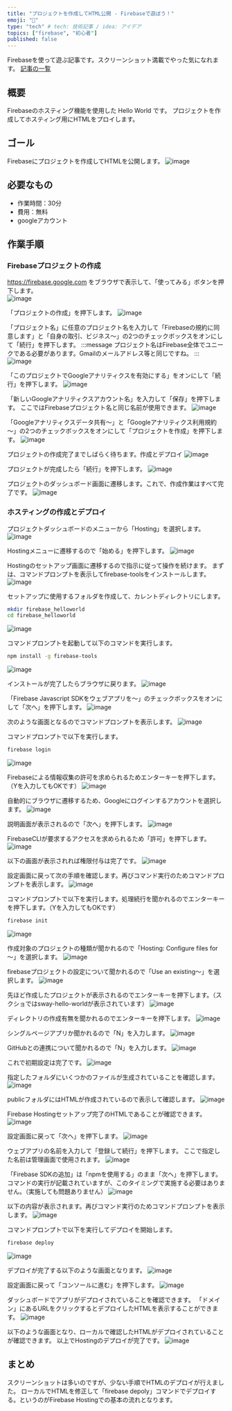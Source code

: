 ```yaml
---
title: "プロジェクトを作成してHTML公開 - Firebaseで遊ぼう！"
emoji: "🐣"
type: "tech" # tech: 技術記事 / idea: アイデア
topics: ["firebase", "初心者"]
published: false
---
```

Firebaseを使って遊ぶ記事です。スクリーンショット満載でやった気になれます。
[記事の一覧](https://zenn.dev/sway/articles/)

## 概要
Firebaseのホスティング機能を使用した Hello World です。
プロジェクトを作成してホスティング用にHTMLをプロイします。

## ゴール
Firebaseにプロジェクトを作成してHTMLを公開します。
![image](/images/firebase_helloworld_hosting/firebase_helloworld_hosting_goal.png)

## 必要なもの
- 作業時間：30分
- 費用：無料
- googleアカウント

## 作業手順

### Firebaseプロジェクトの作成

https://firebase.google.com をブラウザで表示して、「使ってみる」ボタンを押下します。   
![image](/images/firebase_helloworld_hosting/firebase_helloworld_hosting_tutorial_101.png)

「プロジェクトの作成」を押下します。
![image](/images/firebase_helloworld_hosting/firebase_helloworld_hosting_tutorial_102.png)

「プロジェクト名」に任意のプロジェクト名を入力して「Firebaseの規約に同意します」と「自身の取引、ビジネス～」の2つのチェックボックスをオンにして「続行」を押下します。
:::message
プロジェクト名はFirebase全体でユニークである必要があります。Gmailのメールアドレス等と同じですね。
:::
![image](/images/firebase_helloworld_hosting/firebase_helloworld_hosting_tutorial_103.png)

「このプロジェクトでGoogleアナリティクスを有効にする」をオンにして「続行」を押下します。
![image](/images/firebase_helloworld_hosting/firebase_helloworld_hosting_tutorial_104.png)

「新しいGoogleアナリティクスアカウント名」を入力して「保存」を押下します。
ここではFirebaseプロジェクト名と同じ名前が使用できます。
![image](/images/firebase_helloworld_hosting/firebase_helloworld_hosting_tutorial_105.png)

「Googleアナリティクスデータ共有～」と「Googleアナリティクス利用規約～」の2つのチェックボックスをオンにして「プロジェクトを作成」を押下します。
![image](/images/firebase_helloworld_hosting/firebase_helloworld_hosting_tutorial_106.png)

プロジェクトの作成完了までしばらく待ちます。作成とデプロイ
![image](/images/firebase_helloworld_hosting/firebase_helloworld_hosting_tutorial_107.png)

プロジェクトが完成したら「続行」を押下します。
![image](/images/firebase_helloworld_hosting/firebase_helloworld_hosting_tutorial_108.png)

プロジェクトのダッシュボード画面に遷移します。これで、作成作業はすべて完了です。
![image](/images/firebase_helloworld_hosting/firebase_helloworld_hosting_tutorial_109.png)

### ホスティングの作成とデプロイ

プロジェクトダッシュボードのメニューから「Hosting」を選択します。
![image](/images/firebase_helloworld_hosting/firebase_helloworld_hosting_tutorial_200.png)

Hostingメニューに遷移するので「始める」を押下します。
![image](/images/firebase_helloworld_hosting/firebase_helloworld_hosting_tutorial_201.png)

Hostingのセットアップ画面に遷移するので指示に従って操作を続けます。
まずは、コマンドプロンプトを表示してfirebase-toolsをインストールします。
![image](/images/firebase_helloworld_hosting/firebase_helloworld_hosting_tutorial_210.png)

セットアップに使用するフォルダを作成して、カレントディレクトリにします。
```bash
mkdir firebase_helloworld
cd firebase_helloworld
```
![image](/images/firebase_helloworld_hosting/firebase_helloworld_hosting_tutorial_211.png)

コマンドプロンプトを起動して以下のコマンドを実行します。
```bash
npm install -g firebase-tools
```
![image](/images/firebase_helloworld_hosting/firebase_helloworld_hosting_tutorial_212.png)

インストールが完了したらブラウザに戻ります。
![image](/images/firebase_helloworld_hosting/firebase_helloworld_hosting_tutorial_213.png)

「Firebase Javascript SDKをウェブアプリを～」のチェックボックスをオンにして「次へ」を押下します。
![image](/images/firebase_helloworld_hosting/firebase_helloworld_hosting_tutorial_214.png)

次のような画面となるのでコマンドプロンプトを表示します。
![image](/images/firebase_helloworld_hosting/firebase_helloworld_hosting_tutorial_220.png)

コマンドプロンプトで以下を実行します。
```bash
firebase login
```
![image](/images/firebase_helloworld_hosting/firebase_helloworld_hosting_tutorial_221.png)

Firebaseによる情報収集の許可を求められるためエンターキーを押下します。（Yを入力してもOKです）
![image](/images/firebase_helloworld_hosting/firebase_helloworld_hosting_tutorial_226.png)

自動的にブラウザに遷移するため、Googleにログインするアカウントを選択します。
![image](/images/firebase_helloworld_hosting/firebase_helloworld_hosting_tutorial_222.png)

説明画面が表示されるので「次へ」を押下します。
![image](/images/firebase_helloworld_hosting/firebase_helloworld_hosting_tutorial_223.png)

FirebaseCLIが要求するアクセスを求められるため「許可」を押下します。
![image](/images/firebase_helloworld_hosting/firebase_helloworld_hosting_tutorial_224.png)

以下の画面が表示されれば権限付与は完了です。
![image](/images/firebase_helloworld_hosting/firebase_helloworld_hosting_tutorial_225.png)

設定画面に戻って次の手順を確認します。再びコマンド実行のためコマンドプロンプトを表示します。
![image](/images/firebase_helloworld_hosting/firebase_helloworld_hosting_tutorial_230.png)

コマンドプロンプトで以下を実行します。処理続行を聞かれるのでエンターキーを押下します。（Yを入力してもOKです）
```bash
firebase init
```
![image](/images/firebase_helloworld_hosting/firebase_helloworld_hosting_tutorial_231.png)

作成対象のプロジェクトの種類が聞かれるので「Hosting: Configure files for～」を選択します。
![image](/images/firebase_helloworld_hosting/firebase_helloworld_hosting_tutorial_232.png)

firebaseプロジェクトの設定について聞かれるので「Use an existing～」を選択します。
![image](/images/firebase_helloworld_hosting/firebase_helloworld_hosting_tutorial_233.png)

先ほど作成したプロジェクトが表示されるのでエンターキーを押下します。（スクショではsway-hello-worldが表示されています）
![image](/images/firebase_helloworld_hosting/firebase_helloworld_hosting_tutorial_234.png)

ディレクトリの作成有無を聞かれるのでエンターキーを押下します。
![image](/images/firebase_helloworld_hosting/firebase_helloworld_hosting_tutorial_235.png)

シングルページアプリか聞かれるので「N」を入力します。
![image](/images/firebase_helloworld_hosting/firebase_helloworld_hosting_tutorial_236.png)

GitHubとの連携について聞かれるので「N」を入力します。
![image](/images/firebase_helloworld_hosting/firebase_helloworld_hosting_tutorial_237.png)

これで初期設定は完了です。
![image](/images/firebase_helloworld_hosting/firebase_helloworld_hosting_tutorial_238.png)

指定したフォルダにいくつかのファイルが生成されていることを確認します。
![image](/images/firebase_helloworld_hosting/firebase_helloworld_hosting_tutorial_239.png)

publicフォルダにはHTMLが作成されているので表示して確認します。
![image](/images/firebase_helloworld_hosting/firebase_helloworld_hosting_tutorial_240.png)

Firebase Hostingセットアップ完了のHTMLであることが確認できます。
![image](/images/firebase_helloworld_hosting/firebase_helloworld_hosting_tutorial_241.png)

設定画面に戻って「次へ」を押下します。
![image](/images/firebase_helloworld_hosting/firebase_helloworld_hosting_tutorial_230.png)

ウェブアプリの名前を入力して「登録して続行」を押下します。
ここで指定した名前は管理画面で使用されます。
![image](/images/firebase_helloworld_hosting/firebase_helloworld_hosting_tutorial_251.png)

「Firebase SDKの追加」は「npmを使用する」のまま「次へ」を押下します。
コマンドの実行が記載されていますが、このタイミングで実施する必要はありません。（実施しても問題ありません）
![image](/images/firebase_helloworld_hosting/firebase_helloworld_hosting_tutorial_260.png)

以下の内容が表示されます。再びコマンド実行のためコマンドプロンプトを表示します。
![image](/images/firebase_helloworld_hosting/firebase_helloworld_hosting_tutorial_270.png)

コマンドプロンプトで以下を実行してデプロイを開始します。
```bash
firebase deploy
```
![image](/images/firebase_helloworld_hosting/firebase_helloworld_hosting_tutorial_271.png)

デプロイが完了する以下のような画面となります。
![image](/images/firebase_helloworld_hosting/firebase_helloworld_hosting_tutorial_272.png)

設定画面に戻って「コンソールに進む」を押下します。
![image](/images/firebase_helloworld_hosting/firebase_helloworld_hosting_tutorial_270.png)

ダッシュボードでアプリがデプロイされていることを確認できます。
「ドメイン」にあるURLをクリックするとデプロイしたHTMLを表示することができます。
![image](/images/firebase_helloworld_hosting/firebase_helloworld_hosting_tutorial_273.png)

以下のような画面となり、ローカルで確認したHTMLがデプロイされていることが確認できます。
以上でHostingのデプロイが完了です。
![image](/images/firebase_helloworld_hosting/firebase_helloworld_hosting_tutorial_274.png)

## まとめ
スクリーンショットは多いのですが、少ない手順でHTMLのデプロイが行えました。
ローカルでHTMLを修正して「firebase depoly」コマンドでデプロイする。というのがFirebase Hostingでの基本の流れとなります。
